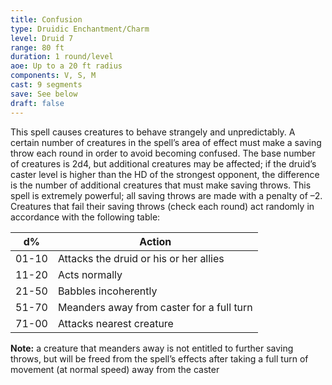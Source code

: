 ```yaml
---
title: Confusion
type: Druidic Enchantment/Charm
level: Druid 7
range: 80 ft
duration: 1 round/level
aoe: Up to a 20 ft radius
components: V, S, M
cast: 9 segments
save: See below
draft: false
---
```


This spell causes creatures to behave strangely and unpredictably. A certain number of creatures in the spell’s area of effect must make a saving throw each round in order to avoid becoming confused. The base number of creatures is 2d4, but additional creatures may be affected; if the druid’s caster level is higher than the HD of the strongest opponent, the difference is the number of additional creatures that must make saving throws. This spell is extremely powerful; all saving throws are made with a penalty of –2. Creatures that fail their saving throws (check each round) act randomly in accordance with the following table:

| d%    | Action                                    |
| ----- | ----------------------------------------- |
| 01-10 | Attacks the druid or his or her allies    |
| 11-20 | Acts normally                             |
| 21-50 | Babbles incoherently                      |
| 51-70 | Meanders away from caster for a full turn |
| 71-00 | Attacks nearest creature                  |

**Note:** a creature that meanders away is not entitled to further saving throws, but will be freed from the spell’s effects after taking a full turn of movement (at normal speed) away from the caster
